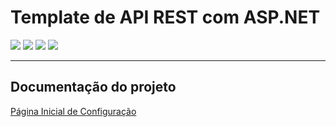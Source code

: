 # Template de API REST com ASP.NET

![](https://img.shields.io/badge/.NET-8-purple)
![](https://img.shields.io/badge/ASP.NET-8.0.2-lightblue)
![](https://img.shields.io/badge/SQLite-3.45.1-green)
![](https://img.shields.io/badge/EntityFramework.SQLite-8.0.2-magenta)

---

## Documentação do projeto

[Página Inicial de Configuração](Docs/Configuration/README.md)